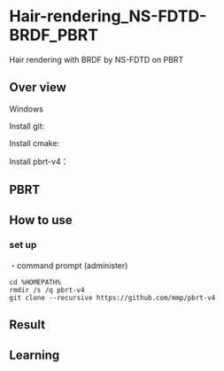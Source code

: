 # Hair-rendering_NS-FDTD-BRDF_PBRT
Hair rendering with BRDF by NS-FDTD on PBRT

## Over view
Windows

Install git:

Install cmake: 

Install pbrt-v4：

## PBRT 

## How to use
### set up
・command prompt (administer)

```
cd %HOMEPATH%
rmdir /s /q pbrt-v4
git clone --recursive https://github.com/mmp/pbrt-v4
```

## Result


## Learning
